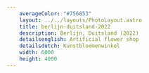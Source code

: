```yaml
---
    averageColor: "#756853"
    layout: ../../layouts/PhotoLayout.astro
    title: berlijn-duitsland-2022
    description: Berlijn, Duitsland (2022)
    detailsenglish: Artificial flower shop
    detailsdutch: Kunstbloemenwinkel
    width: 6000
    height: 4000
---
```

